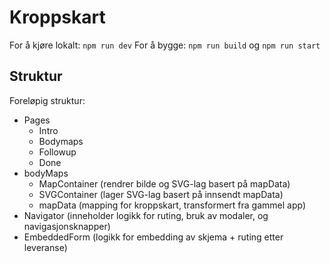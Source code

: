 # Kroppskart

For å kjøre lokalt: `npm run dev`
For å bygge: `npm run build` og `npm run start`

## Struktur

Foreløpig struktur:

- Pages
  - Intro
  - Bodymaps
  - Followup
  - Done
- bodyMaps
  - MapContainer (rendrer bilde og SVG-lag basert på mapData)
  - SVGContainer (lager SVG-lag basert på innsendt mapData)
  - mapData (mapping for kroppskart, transformert fra gammel app)
- Navigator (inneholder logikk for ruting, bruk av modaler, og navigasjonsknapper)
- EmbeddedForm (logikk for embedding av skjema + ruting etter leveranse)


